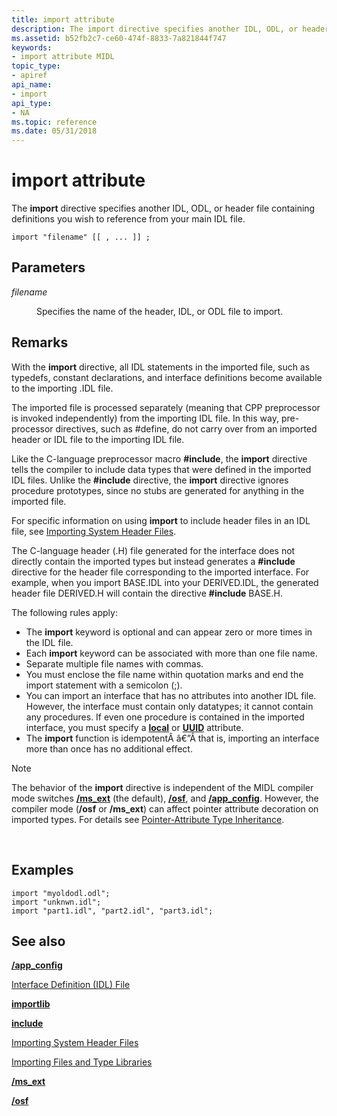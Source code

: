 ```yaml
---
title: import attribute
description: The import directive specifies another IDL, ODL, or header file containing definitions you wish to reference from your main IDL file.
ms.assetid: b52fb2c7-ce60-474f-8833-7a821844f747
keywords:
- import attribute MIDL
topic_type:
- apiref
api_name:
- import
api_type:
- NA
ms.topic: reference
ms.date: 05/31/2018
---
```


# import attribute

The **import** directive specifies another IDL, ODL, or header file containing definitions you wish to reference from your main IDL file.

``` syntax
import "filename" [[ , ... ]] ;
```

## Parameters

<dl> <dt>

*filename* 
</dt> <dd>

Specifies the name of the header, IDL, or ODL file to import.

</dd> </dl>

## Remarks

With the **import** directive, all IDL statements in the imported file, such as typedefs, constant declarations, and interface definitions become available to the importing .IDL file.

The imported file is processed separately (meaning that CPP preprocessor is invoked independently) from the importing IDL file. In this way, pre-processor directives, such as \#define, do not carry over from an imported header or IDL file to the importing IDL file.

Like the C-language preprocessor macro **\#include**, the **import** directive tells the compiler to include data types that were defined in the imported IDL files. Unlike the **\#include** directive, the **import** directive ignores procedure prototypes, since no stubs are generated for anything in the imported file.

For specific information on using **import** to include header files in an IDL file, see [Importing System Header Files](importing-system-header-files.md).

The C-language header (.H) file generated for the interface does not directly contain the imported types but instead generates a **\#include** directive for the header file corresponding to the imported interface. For example, when you import BASE.IDL into your DERIVED.IDL, the generated header file DERIVED.H will contain the directive **\#include** BASE.H.

The following rules apply:

-   The **import** keyword is optional and can appear zero or more times in the IDL file.
-   Each **import** keyword can be associated with more than one file name.
-   Separate multiple file names with commas.
-   You must enclose the file name within quotation marks and end the import statement with a semicolon (;).
-   You can import an interface that has no attributes into another IDL file. However, the interface must contain only datatypes; it cannot contain any procedures. If even one procedure is contained in the imported interface, you must specify a [**local**](local.md) or [**UUID**](uuid.md) attribute.
-   The **import** function is idempotentÂ â€”Â that is, importing an interface more than once has no additional effect.

> [!Note]  
> The behavior of the **import** directive is independent of the MIDL compiler mode switches [**/ms\_ext**](-ms-ext.md) (the default), [**/osf**](-osf.md), and [**/app\_config**](-app-config.md). However, the compiler mode (**/osf** or **/ms\_ext**) can affect pointer attribute decoration on imported types. For details see [Pointer-Attribute Type Inheritance](https://docs.microsoft.com/windows/desktop/Rpc/pointer-attribute-type-inheritance).

 

## Examples

``` syntax
import "myoldodl.odl";  
import "unknwn.idl";
import "part1.idl", "part2.idl", "part3.idl"; 
```

## See also

<dl> <dt>

[**/app\_config**](-app-config.md)
</dt> <dt>

[Interface Definition (IDL) File](interface-definition-idl-file.md)
</dt> <dt>

[**importlib**](importlib.md)
</dt> <dt>

[**include**](include.md)
</dt> <dt>

[Importing System Header Files](importing-system-header-files.md)
</dt> <dt>

[Importing Files and Type Libraries](importing-files-and-type-libraries.md)
</dt> <dt>

[**/ms\_ext**](-ms-ext.md)
</dt> <dt>

[**/osf**](-osf.md)
</dt> </dl>

 

 





